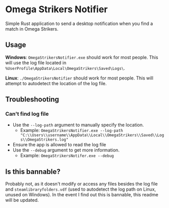 # Omega Strikers Notifier
Simple Rust application to send a desktop notification when you find a match in Omega Strikers.

## Usage
**Windows**: `OmegaStrikersNotifier.exe` should work for most people. This will use the log file located in `%UserProfile\AppData\Local\OmegaStrikers\Saved\Logs\`.

**Linux**: `./OmegaStrikersNotifier` should work for most people. This will attempt to autodetect the location of the log file.

## Troubleshooting
### Can't find log file
- Use the `--log-path` argument to manually specify the location.
  - Example: `OmegaStrikersNotifier.exe --log-path "C:\\Users\\username\\AppData\\Local\\OmegaStrikers\\Saved\\Logs\\OmegaStrikers.log"`
- Ensure the app is allowed to read the log file
- Use the `--debug` argument to get more information.
  - Example: `OmegaStrikersNotifer.exe --debug`

## Is this bannable?
Probably not, as it doesn't modify or access any files besides the log file and `steamlibraryfolders.vdf` (used to autodetect the log path on Linux, unused on Windows). In the event I find out this is bannable, this readme will be updated.
